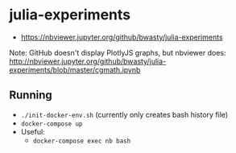 # julia-experiments

* https://nbviewer.jupyter.org/github/bwasty/julia-experiments

Note: GitHub doesn't display PlotlyJS graphs, but nbviewer does: http://nbviewer.jupyter.org/github/bwasty/julia-experiments/blob/master/cgmath.ipynb

## Running
- `./init-docker-env.sh` (currently only creates bash history file)
- `docker-compose up`
- Useful: 
  - `docker-compose exec nb bash`
